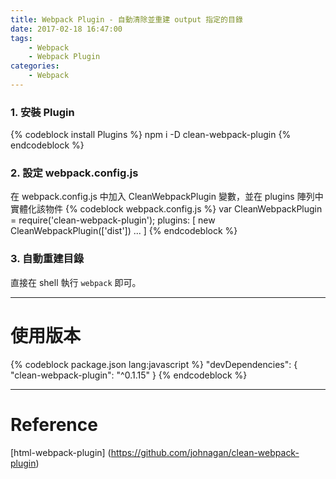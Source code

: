 ```yaml
---
title: Webpack Plugin - 自動清除並重建 output 指定的目錄
date: 2017-02-18 16:47:00
tags:
    - Webpack
    - Webpack Plugin
categories:
    - Webpack
---
```

### 1. 安裝 Plugin
{% codeblock install Plugins %}
npm i -D clean-webpack-plugin
{% endcodeblock %}

<!-- more -->

### 2. 設定 webpack.config.js
在 webpack.config.js 中加入 CleanWebpackPlugin 變數，並在 plugins 陣列中實體化該物件
{% codeblock webpack.config.js %}
var CleanWebpackPlugin = require('clean-webpack-plugin');
plugins: [
    new CleanWebpackPlugin(['dist'])
    ...
]
{% endcodeblock %}

### 3. 自動重建目錄
直接在 shell 執行 `webpack` 即可。

---

# 使用版本
{% codeblock package.json lang:javascript %}
"devDependencies": {  
    "clean-webpack-plugin": "^0.1.15"
}
{% endcodeblock %}

---

# Reference
[html-webpack-plugin] (https://github.com/johnagan/clean-webpack-plugin)

